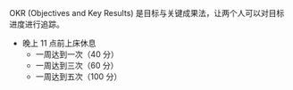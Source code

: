 OKR (Objectives and Key Results) 是目标与关键成果法，让两个人可以对目标进度进行追踪。

- 晚上 11 点前上床休息
  - 一周达到一次（40 分）
  - 一周达到三次（60 分）
  - 一周达到五次（100 分）
